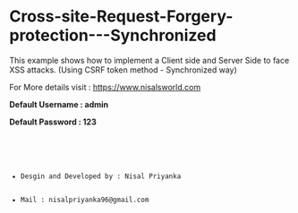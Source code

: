 # Cross-site-Request-Forgery-protection---Synchronized
<p> This example shows how to implement a Client side and Server Side to face XSS attacks. (Using CSRF token method - Synchronized way)   </p>

<p> For More details visit : <a href="https://nisalsworld.blogspot.com/2018/05/how-to-implementing-cross-site-request.html" target="_blank"> https://www.nisalsworld.com </a></p>

<p> <b> Default Username : admin  </b>  </p>
<p> <b> Default Password : 123  </b>  </p>

<code>
  <ul>
    <li>Desgin and Developed by : Nisal Priyanka</li>
    <li>Mail : nisalpriyanka96@gmail.com </li>
  </ul>
</code>

